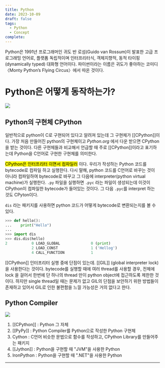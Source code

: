 ```yaml
---
title: Python
date: 2023-10-09
draft: false
tags:
  - Python
  - Concept
complete:
---
```

Python은 1991년 프로그래머인 귀도 반 로섬(Guido van Rossum)이 발표한 고급 프로그래밍 언어로, 플랫폼 독립적이며 인터프리터식, 객체지향적, 동적 타이핑(dynamically typed) 대화형 언어이다. 파이썬이라는 이름은 귀도가 좋아하는 코미디 〈Monty Python’s Flying Circus〉에서 따온 것이다.


# Python은 어떻게 동작하는가?

![](https://i.imgur.com/3fYj7z2.png)

## Python의 구현체 CPython

일반적으로 python이 C로 구현되어 있다고 알려져 있는데 그 구현체가 [[CPython]]이다. 가장 처음 만들어진 python의 구현체이고 _Python.org_ 에서 다운 받으면 CPython을 받는 것이다. 다른 구현체들과 비교해서 언급할 때 주로 [[CPython]]이라고 표기하는데 Python을 C언어로 구현한 구현체를 의미한다.

<mark class="hltr-highlight">CPython은 인터프리터 이면서 컴파일러</mark> 이다. 우리가 작성하는 Python 코드를 bytecode로 컴파일 하고 실행한다. 다시 말해, python 코드를 C언어로 바꾸는 것이 아니라 컴파일하여 bytecode로 바꾸고 그 다음에 interpreter(python virtual machine)가 실행한다.
`.py` 파일을 실행하면 `.pyc` 라는 파일이 생성되는데 이것이 CPython이 컴파일한 bytecode가 들어있는 것이다. 그 다음 `.pyc`를 interpret 하는 것도 CPyton이다.

`dis` 라는 패키지를 사용하면 python 코드가 어떻게 bytecode로 변환되는지를 볼 수 있다.

```python
>>> def hello():
...    print("Hello")  
...
>>> import dis
>>> dis.dis(hello)  
2           0 LOAD_GLOBAL              0 (print)
            2 LOAD_CONST               1 ('Hellog')
            4 CALL_FUNCTION            1
```

[[CPython]] 인터프리터 실행 중에 단점이 있는데. [[GIL]] (global interpreter lock)을 사용한다는 것이다. bytecode를 실행할 때에 여러 thread를 사용할 경우, 전체에 lock 을 걸어서 한번에 단 하나의 thread 만이 python object에 접근하도록 제한한 것이다. 하지만 single thread일 때는 문제가 없고 GIL의 단점을 보안하기 위한 방법들이 존재하고 있어서 GIL로 인한 불편함을 느낄 가능성은 거의 없다고 한다.

## Python Compiler

![](https://i.imgur.com/8Z4DpAU.png)

1. [[CPython]] : Python 그 자체
2. [[PyPy]] : Python Compiler를 Python으로 작성한 Python 구현체
3. Cython : C언어 비슷한 문법으로 함수를 작성하고, CPython Library를 만들어주는 패키지
4. [[Jython]] : Python을 구현할 때 "JVM"을 사용한 Python
5. IronPython : Python을 구현할 때 ".NET"을 사용한 Python

___

